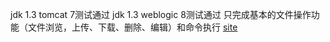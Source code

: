 jdk 1.3 tomcat 7测试通过
jdk 1.3 weblogic 8测试通过
只完成基本的文件操作功能（文件浏览，上传、下载、删除、编辑）和命令执行
[site](http://www.shack2.org/)